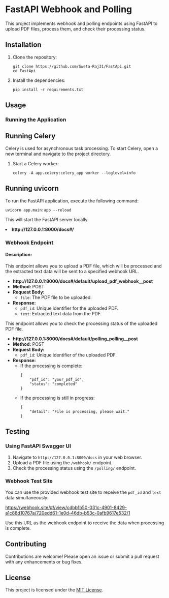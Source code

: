 <h1>FastAPI Webhook and Polling</h1>

<p>This project implements webhook and polling endpoints using FastAPI to upload PDF files, process them, and check their processing status.</p>

<h2>Installation</h2>

<ol>
  <li>Clone the repository:
    <pre><code>git clone https://github.com/Sweta-Raj31/FastApi.git
cd FastApi
</code></pre></li>
  <li>Install the dependencies:
    <pre><code>pip install -r requirements.txt
</code></pre></li>
</ol>

<h2>Usage</h2>
<h3>Running the Application</h3>

<h2>Running Celery</h2>

<p>Celery is used for asynchronous task processing. To start Celery, open a new terminal and navigate to the project directory.</p>

<ol>
  <li>Start a Celery worker:
    <pre><code>celery -A app.celery:celery_app worker --loglevel=info
</code></pre></li>
  
</ol>
<h2>Running uvicorn</h2>
<p>To run the FastAPI application, execute the following command:</p>

<pre><code>uvicorn app.main:app --reload
</code></pre>

<p>This will start the FastAPI server locally.</p>
<li><strong>http://127.0.0.1:8000/docs#/</strong><code></code></li>



<h3>Webhook Endpoint</h3>

<h4>Description:</h4>

<p>This endpoint allows you to upload a PDF file, which will be processed and the extracted text data will be sent to a specified webhook URL.</p>

<ul>
  <li><strong>http://127.0.0.1:8000/docs#/default/upload_pdf_webhook__post</strong> <code></code></li>
  <li><strong>Method:</strong> POST</li>
  <li><strong>Request Body:</strong>
    <ul>
      <li><code>file</code>: The PDF file to be uploaded.</li>
    </ul>
  </li>
  <li><strong>Response:</strong>
    <ul>
      <li><code>pdf_id</code>: Unique identifier for the uploaded PDF.</li>
      <li><code>text</code>: Extracted text data from the PDF.</li>
    </ul>
  </li>
</ul>




<p>This endpoint allows you to check the processing status of the uploaded PDF file.</p>

<ul>
  <li><strong>http://127.0.0.1:8000/docs#/default/polling_polling__post</strong> <code></code></li>
  <li><strong>Method:</strong> POST</li>
  <li><strong>Request Body:</strong>
    <ul>
      <li><code>pdf_id</code>: Unique identifier of the uploaded PDF.</li>
    </ul>
  </li>
  <li><strong>Response:</strong>
    <ul>
      <li>If the processing is complete:
        <pre><code>{
    "pdf_id": "your_pdf_id",
    "status": "completed"
}
</code></pre></li>
      <li>If the processing is still in progress:
        <pre><code>{
    "detail": "File is processing, please wait."
}
</code></pre></li>
    </ul>
  </li>
</ul>

<h2>Testing</h2>

<h3>Using FastAPI Swagger UI</h3>

<ol>
  <li>Navigate to <code>http://127.0.0.1:8000/docs</code> in your web browser.</li>
  <li>Upload a PDF file using the <code>/webhook/</code> endpoint.</li>
  <li>Check the processing status using the <code>/polling/</code> endpoint.</li>
</ol>

<h3>Webhook Test Site</h3>

<p>You can use the provided webhook test site to receive the <code>pdf_id</code> and <code>text</code> data simultaneously:</p>

<p><a href="https://webhook.site/#!/view/cdbb1b50-031c-4901-8429-a1c88d10767a/720edd61-1e0d-46db-b53c-0afb9617e532/1">https://webhook.site/#!/view/cdbb1b50-031c-4901-8429-a1c88d10767a/720edd61-1e0d-46db-b53c-0afb9617e532/1</a></p>

<p>Use this URL as the webhook endpoint to receive the data when processing is complete.</p>

<h2>Contributing</h2>

<p>Contributions are welcome! Please open an issue or submit a pull request with any enhancements or bug fixes.</p>

<h2>License</h2>

<p>This project is licensed under the <a href="LICENSE">MIT License</a>.</p>
